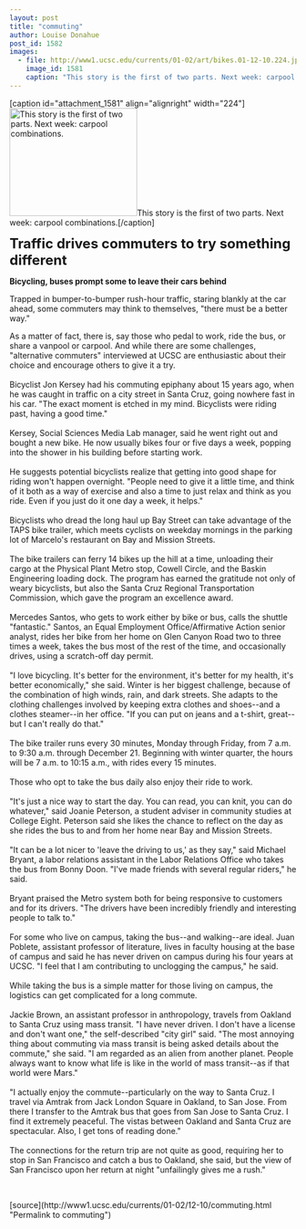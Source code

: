 ```yaml
---
layout: post
title: "commuting"
author: Louise Donahue
post_id: 1582
images:
  - file: http://www1.ucsc.edu/currents/01-02/art/bikes.01-12-10.224.jpg
    image_id: 1581
    caption: "This story is the first of two parts. Next week: carpool combinations."
---
```


[caption id="attachment_1581" align="alignright" width="224"]<a href="http://localhost/mysite/wp-content/uploads/2001/12/bikes.01-12-10.224.jpg"><img class="size-full wp-image-1581" src="http://localhost/mysite/wp-content/uploads/2001/12/bikes.01-12-10.224.jpg" alt="This story is the first of two parts. Next week: carpool combinations." width="224" height="189" /></a>This story is the first of two parts. Next week: carpool combinations.[/caption]
<p>
  <font size="5"><b>Traffic drives commuters to try something different</b></font>
</p>
<p>
  <b>Bicycling, buses prompt some to leave their cars behind</b>
</p>
<p>
  Trapped in bumper-to-bumper rush-hour traffic, staring blankly at the car ahead, some commuters may think to themselves, "there must be a better way."
</p>As a matter of fact, there is, say those who pedal to work, ride the bus, or share a vanpool or carpool. And while there are some challenges, "alternative commuters" interviewed at UCSC are enthusiastic about their choice and encourage others to give it a try.<br>
<br>
Bicyclist Jon Kersey had his commuting epiphany about 15 years ago, when he was caught in traffic on a city street in Santa Cruz, going nowhere fast in his car. "The exact moment is etched in my mind. Bicyclists were riding past, having a good time."<br>
<br>
Kersey, Social Sciences Media Lab manager, said he went right out and bought a new bike. He now usually bikes four or five days a week, popping into the shower in his building before starting work.<br>
<br>
He suggests potential bicyclists realize that getting into good shape for riding won't happen overnight. "People need to give it a little time, and think of it both as a way of exercise and also a time to just relax and think as you ride. Even if you just do it one day a week, it helps."<br>
<br>
Bicyclists who dread the long haul up Bay Street can take advantage of the TAPS bike trailer, which meets cyclists on weekday mornings in the parking lot of Marcelo's restaurant on Bay and Mission Streets.<br>
<br>
The bike trailers can ferry 14 bikes up the hill at a time, unloading their cargo at the Physical Plant Metro stop, Cowell Circle, and the Baskin Engineering loading dock. The program has earned the gratitude not only of weary bicyclists, but also the Santa Cruz Regional Transportation Commission, which gave the program an excellence award.<br>
<br>
Mercedes Santos, who gets to work either by bike or bus, calls the shuttle "fantastic." Santos, an Equal Employment Office/Affirmative Action senior analyst, rides her bike from her home on Glen Canyon Road two to three times a week, takes the bus most of the rest of the time, and occasionally drives, using a scratch-off day permit.<br>
<br>
"I love bicycling. It's better for the environment, it's better for my health, it's better economically," she said. Winter is her biggest challenge, because of the combination of high winds, rain, and dark streets. She adapts to the clothing challenges involved by keeping extra clothes and shoes--and a clothes steamer--in her office. "If you can put on jeans and a t-shirt, great--but I can't really do that."<br>
<br>
The bike trailer runs every 30 minutes, Monday through Friday, from 7 a.m. to 9:30 a.m. through December 21. Beginning with winter quarter, the hours will be 7 a.m. to 10:15 a.m., with rides every 15 minutes.<br>
<br>
Those who opt to take the bus daily also enjoy their ride to work.<br>
<br>
"It's just a nice way to start the day. You can read, you can knit, you can do whatever," said Joanie Peterson, a student adviser in community studies at College Eight. Peterson said she likes the chance to reflect on the day as she rides the bus to and from her home near Bay and Mission Streets.<br>
<br>
"It can be a lot nicer to 'leave the driving to us,' as they say," said Michael Bryant, a labor relations assistant in the Labor Relations Office who takes the bus from Bonny Doon. "I've made friends with several regular riders," he said.<br>
<br>
Bryant praised the Metro system both for being responsive to customers and for its drivers. "The drivers have been incredibly friendly and interesting people to talk to."<br>
<br>
For some who live on campus, taking the bus--and walking--are ideal. Juan Poblete, assistant professor of literature, lives in faculty housing at the base of campus and said he has never driven on campus during his four years at UCSC. "I feel that I am contributing to unclogging the campus," he said.<br>
<br>
While taking the bus is a simple matter for those living on campus, the logistics can get complicated for a long commute.<br>
<br>
Jackie Brown, an assistant professor in anthropology, travels from Oakland to Santa Cruz using mass transit. "I have never driven. I don't have a license and don't want one," the self-described "city girl" said. "The most annoying thing about commuting via mass transit is being asked details about the commute," she said. "I am regarded as an alien from another planet. People always want to know what life is like in the world of mass transit--as if that world were Mars."<br>
<br>
"I actually enjoy the commute--particularly on the way to Santa Cruz. I travel via Amtrak from Jack London Square in Oakland, to San Jose. From there I transfer to the Amtrak bus that goes from San Jose to Santa Cruz. I find it extremely peaceful. The vistas between Oakland and Santa Cruz are spectacular. Also, I get tons of reading done."<br>
<br>
The connections for the return trip are not quite as good, requiring her to stop in San Francisco and catch a bus to Oakland, she said, but the view of San Francisco upon her return at night "unfailingly gives me a rush."
<p>
  <br>

</p>
<p>

</p>
[source](http://www1.ucsc.edu/currents/01-02/12-10/commuting.html "Permalink to commuting")
